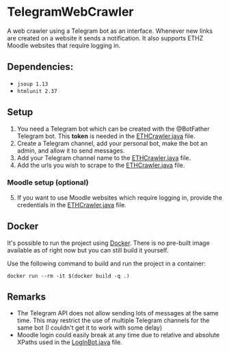 # TelegramWebCrawler
A web crawler using a Telegram bot as an interface.
Whenever new links are created on a website it sends a notification. 
It also supports ETHZ Moodle websites that require logging in.

## Dependencies:
- `jsoup 1.13`
- `htmlunit 2.37`

## Setup
1. You need a Telegram bot which can be created with the @BotFather Telegram bot.
    This **token** is needed in the [ETHCrawler.java] file.
2. Create a Telegram channel, add your personal bot, make the bot an admin, and allow it to send messages.
3. Add your Telegram channel name to the [ETHCrawler.java] file.
4. Add the urls you wish to scrape to the [ETHCrawler.java] file.

### Moodle setup (optional)
5. If you want to use Moodle websites which require logging in, provide the credentials in the [ETHCrawler.java] file.

## Docker
It's possible to run the project using [Docker](https://www.docker.com/). 
There is no pre-built image available as of right now but you can still build it yourself.

Use the following command to build and run the project in a container:

```shell script
docker run --rm -it $(docker build -q .)
```

## Remarks
- The Telegram API does not allow sending lots of messages at the same time.
    This may restrict the use of multiple Telegram channels for the same bot (I couldn't get it to work with some delay) 
- Moodle login could easily break at any time due to relative and absolute XPaths used in the [LogInBot.java] file.

[ETHCrawler.java]: src/main/java/EthCrawler.java
[LogInBot.java]: src/main/java/LogInBot.java
